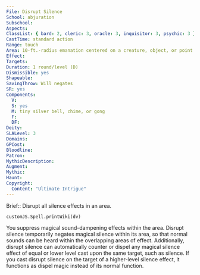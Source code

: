 ```yaml
---
File: Disrupt Silence
School: abjuration
Subschool: 
Aspects: 
ClassList: { bard: 2, cleric: 3, oracle: 3, inquisitor: 3, psychic: 3 }
CastTime: standard action
Range: touch
Area: 10-ft.-radius emanation centered on a creature, object, or point in space
Effect: 
Targets: 
Duration: 1 round/level (D)
Dismissible: yes
Shapeable: 
SavingThrow: Will negates
SR: yes
Components:
  V: 
  S: yes
  M: tiny silver bell, chime, or gong
  F: 
  DF: 
Deity: 
SLALevel: 3
Domains: 
GPCost: 
Bloodline: 
Patron: 
MythicDescription: 
Augment: 
Mythic: 
Haunt: 
Copyright:
  Content: "Ultimate Intrigue"
---
```

Brief:: Disrupt all silence effects in an area.

```dataviewjs
customJS.Spell.printWiki(dv)
```

You suppress magical sound-dampening effects within the area. Disrupt silence temporarily negates magical silence within its area, so that normal sounds can be heard within the overlapping areas of effect. Additionally, disrupt silence can automatically counter or dispel any magical silence effect of equal or lower level cast upon the same target, such as silence. If you cast disrupt silence on the target of a higher-level silence effect, it functions as dispel magic instead of its normal function.
